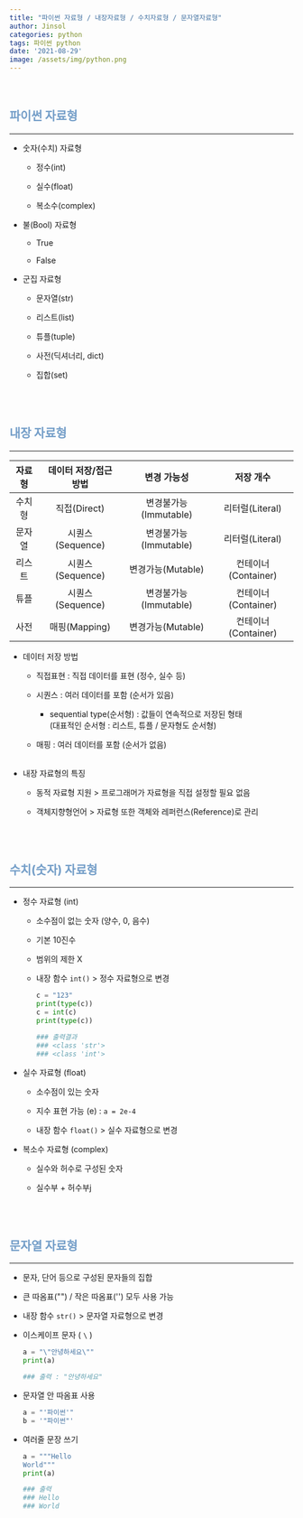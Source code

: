```yaml
---
title: "파이썬 자료형 / 내장자료형 / 수치자료형 / 문자열자료형"
author: Jinsol
categories: python
tags: 파이썬 python
date: '2021-08-29'
image: /assets/img/python.png
---
```


<br>

## <span style="color:#749ec8">파이썬 자료형</span>
<hr>

- 숫자(수치) 자료형

    - 정수(int)

    - 실수(float)

    - 복소수(complex)

- 불(Bool) 자료형

    - True

    - False

- 군집 자료형

    - 문자열(str)

    - 리스트(list)

    - 튜플(tuple)

    - 사전(딕셔너리, dict)

    - 집합(set)

<br><br>

## <span style="color:#749ec8">내장 자료형</span>
<hr>

      
| 자료형 | 데이터 저장/접근 방법 | 변경 가능성 | 저장 개수 |
|:---:|:---:|:---:|:---:|
| 수치형 | 직접(Direct) | 변경불가능(Immutable) | 리터럴(Literal) |
| 문자열 | 시퀀스(Sequence) | 변경불가능(Immutable) | 리터럴(Literal) |
| 리스트 | 시퀀스(Sequence) | 변경가능(Mutable) | 컨테이너(Container) |
| 튜플 | 시퀀스(Sequence) | 변경불가능(Immutable) | 컨테이너(Container)  |
| 사전 | 매핑(Mapping) | 변경가능(Mutable) | 컨테이너(Container)  |
          
                
- 데이터 저장 방법

    - 직접표현 : 직접 데이터를 표현 (정수, 실수 등)

    - 시퀀스 : 여러 데이터를 포함 (순서가 있음)

        - sequential type(순서형) : 값들이 연속적으로 저장된 형태
                    <br>(대표적인 순서형 : 리스트, 튜플 / 문자형도 순서형)
   
    - 매핑 : 여러 데이터를 포함 (순서가 없음)
<br><br>

- 내장 자료형의 특징

    - 동적 자료형 지원 > 프로그래머가 자료형을 직접 설정할 필요 없음

    - 객체지향형언어 > 자료형 또한 객체와 레퍼런스(Reference)로 관리


<br><br>

## <span style="color:#749ec8">수치(숫자) 자료형</span>
<hr>
    
- 정수 자료형 (int)

     - 소수점이 없는 숫자 (양수, 0, 음수)

     - 기본 10진수

     - 범위의 제한 X

     - 내장 함수 `int()` > 정수 자료형으로 변경

        ```python
        c = "123"
        print(type(c))
        c = int(c)
        print(type(c))

        ### 출력결과
        ### <class 'str'>
        ### <class 'int'>
        ```

- 실수 자료형 (float)

    - 소수점이 있는 숫자

    - 지수 표현 가능 (e) : `a = 2e-4`

    - 내장 함수 `float()` > 실수 자료형으로 변경

- 복소수 자료형 (complex)  
 
    - 실수와 허수로 구성된 숫자

    - 실수부 + 허수부j


<br><br>

## <span style="color:#749ec8">문자열 자료형</span>
<hr>
    
- 문자, 단어 등으로 구성된 문자들의 집합

- 큰 따옴표("") / 작은 따옴표('') 모두 사용 가능

- 내장 함수 `str()` > 문자열 자료형으로 변경

- 이스케이프 문자 ( `\` )
    ```python
    a = "\"안녕하세요\""
    print(a)

    ### 출력 : "안녕하세요"
    ```

- 문자열 안 따옴표 사용

    ```python
    a = "'파이썬'"
    b = '"파이썬"'
    ```

- 여러줄 문장 쓰기

    ```python
    a = """Hello
    World"""
    print(a)

    ### 출력
    ### Hello
    ### World
    ```